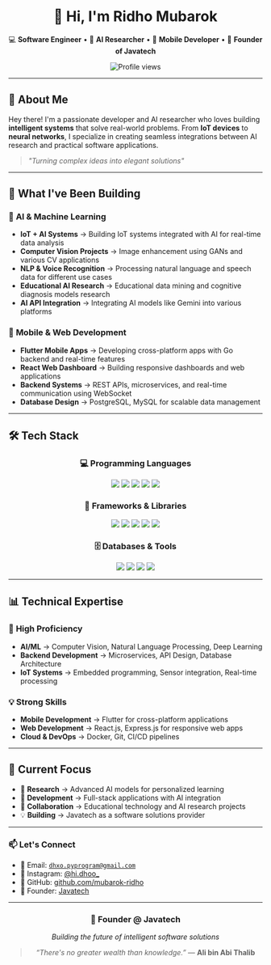 <div align="center">

# 👋 Hi, I'm Ridho Mubarok  
💻 **Software Engineer** • 🤖 **AI Researcher** • 📱 **Mobile Developer** • 🚀 **Founder of Javatech**  

<img src="https://komarev.com/ghpvc/?username=mubarok-ridho&style=flat-square&color=blue" alt="Profile views" /> 

</div>

---

## 🎯 **About Me**

Hey there! I'm a passionate developer and AI researcher who loves building **intelligent systems** that solve real-world problems. From **IoT devices** to **neural networks**, I specialize in creating seamless integrations between AI research and practical software applications.

> *"Turning complex ideas into elegant solutions"*

---

## 🚀 **What I've Been Building**

### 🤖 **AI & Machine Learning**
- **IoT + AI Systems** → Building IoT systems integrated with AI for real-time data analysis
- **Computer Vision Projects** → Image enhancement using GANs and various CV applications
- **NLP & Voice Recognition** → Processing natural language and speech data for different use cases
- **Educational AI Research** → Educational data mining and cognitive diagnosis models research
- **AI API Integration** → Integrating AI models like Gemini into various platforms

### 📱 **Mobile & Web Development**
- **Flutter Mobile Apps** → Developing cross-platform apps with Go backend and real-time features
- **React Web Dashboard** → Building responsive dashboards and web applications
- **Backend Systems** → REST APIs, microservices, and real-time communication using WebSocket
- **Database Design** → PostgreSQL, MySQL for scalable data management

---

## 🛠️ **Tech Stack**

<div align="center">

### 💻 **Programming Languages**
<img src="https://img.shields.io/badge/Python-3776AB?style=for-the-badge&logo=python&logoColor=white" />
<img src="https://img.shields.io/badge/Dart-0175C2?style=for-the-badge&logo=dart&logoColor=white" />
<img src="https://img.shields.io/badge/Go-00ADD8?style=for-the-badge&logo=go&logoColor=white" />
<img src="https://img.shields.io/badge/JavaScript-F7DF1E?style=for-the-badge&logo=javascript&logoColor=black" />
<img src="https://img.shields.io/badge/C-A8B9CC?style=for-the-badge&logo=c&logoColor=black" />

### 🎯 **Frameworks & Libraries**
<img src="https://img.shields.io/badge/Flutter-02569B?style=for-the-badge&logo=flutter&logoColor=white" />
<img src="https://img.shields.io/badge/React-20232A?style=for-the-badge&logo=react&logoColor=61DAFB" />
<img src="https://img.shields.io/badge/Express.js-000000?style=for-the-badge&logo=express&logoColor=white" />
<img src="https://img.shields.io/badge/TensorFlow-FF6F00?style=for-the-badge&logo=tensorflow&logoColor=white" />
<img src="https://img.shields.io/badge/PyTorch-EE4C2C?style=for-the-badge&logo=pytorch&logoColor=white" />

### 🗄️ **Databases & Tools**
<img src="https://img.shields.io/badge/PostgreSQL-316192?style=for-the-badge&logo=postgresql&logoColor=white" />
<img src="https://img.shields.io/badge/MySQL-4479A1?style=for-the-badge&logo=mysql&logoColor=white" />
<img src="https://img.shields.io/badge/Docker-2496ED?style=for-the-badge&logo=docker&logoColor=white" />
<img src="https://img.shields.io/badge/Git-F05032?style=for-the-badge&logo=git&logoColor=white" />

</div>

---

## 📊 **Technical Expertise**

### 🔬 **High Proficiency**
- **AI/ML** → Computer Vision, Natural Language Processing, Deep Learning
- **Backend Development** → Microservices, API Design, Database Architecture  
- **IoT Systems** → Embedded programming, Sensor integration, Real-time processing

### 💡 **Strong Skills**
- **Mobile Development** → Flutter for cross-platform applications
- **Web Development** → React.js, Express.js for responsive web apps
- **Cloud & DevOps** → Docker, Git, CI/CD pipelines

---

## 🌟 **Current Focus**

- 🔭 **Research** → Advanced AI models for personalized learning
- 🌱 **Development** → Full-stack applications with AI integration  
- 👯 **Collaboration** → Educational technology and AI research projects
- 💡 **Building** → Javatech as a software solutions provider

---

### 📫 Let's Connect

- 📧 Email: [`dhxo.pyprogram@gmail.com`](mailto:dhxo.pyprogram@gmail.com)  
- 📸 Instagram: [@hi.dhoo_](https://instagram.com/hi.dhoo_)  
- 🧩 GitHub: [github.com/mubarok-ridho](https://github.com/mubarok-ridho)  
- 🏢 Founder: [Javatech](#)

---

<div align="center">

### 🏢 **Founder @ Javatech**
*Building the future of intelligent software solutions*

> _“There's no greater wealth than knowledge.”_ — **Ali bin Abi Thalib**

</div>
